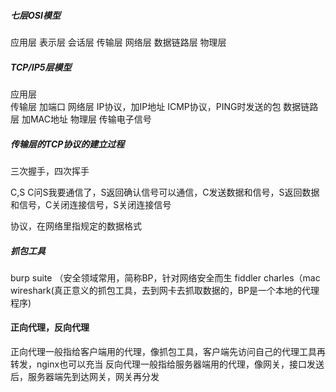 


##### 七层OSI模型
应用层
表示层
会话层
传输层
网络层
数据链路层
物理层

##### TCP/IP5层模型
应用层  
传输层   加端口
网络层   IP协议，加IP地址   ICMP协议，PING时发送的包
数据链路层   加MAC地址
物理层   传输电子信号


##### 传输层的TCP协议的建立过程
三次握手，四次挥手

C,S
C问S我要通信了，S返回确认信号可以通信，C发送数据和信号，S返回数据和信号，C关闭连接信号，S关闭连接信号

协议，在网络里指规定的数据格式

##### 抓包工具
burp  suite （安全领域常用，简称BP，针对网络安全而生    fiddler   charles（mac    wireshark(真正意义的抓包工具，去到网卡去抓取数据的，BP是一个本地的代理程序)


#### 正向代理，反向代理
正向代理一般指给客户端用的代理，像抓包工具，客户端先访问自己的代理工具再转发，nginx也可以充当
反向代理一般指给服务器端用的代理，像网关，接口发送后，服务器端先到达网关，网关再分发